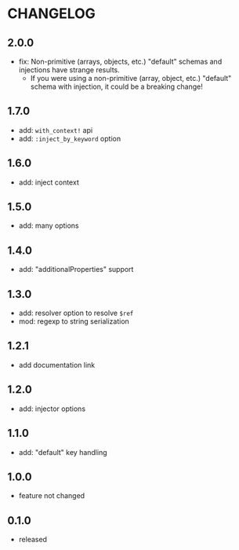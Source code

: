 # CHANGELOG

## 2.0.0

- fix: Non-primitive (arrays, objects, etc.) "default" schemas and injections have strange results.
    - If you were using a non-primitive (array, object, etc.) "default" schema with injection, it could be a breaking change!

## 1.7.0

- add: `with_context!` api
- add: `:inject_by_keyword` option

## 1.6.0

- add: inject context

## 1.5.0

- add: many options

## 1.4.0

- add: "additionalProperties" support

## 1.3.0

- add: resolver option to resolve `$ref`
- mod: regexp to string serialization

## 1.2.1

- add documentation link

## 1.2.0

- add: injector options

## 1.1.0

- add: "default" key handling

## 1.0.0

- feature not changed

## 0.1.0

- released
